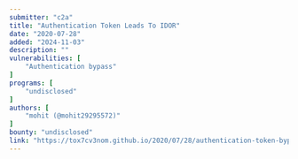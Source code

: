 ```yaml
---
submitter: "c2a"
title: "Authentication Token Leads To IDOR"
date: "2020-07-28"
added: "2024-11-03"
description: ""
vulnerabilities: [
    "Authentication bypass"
]
programs: [
    "undisclosed"
]
authors: [
    "mohit (@mohit29295572)"
]
bounty: "undisclosed"
link: "https://tox7cv3nom.github.io/2020/07/28/authentication-token-bypass-leads-too-idor.html"
---
```




